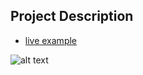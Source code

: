 ## Project Description

* [live example](https://partybrasil.github.io/website-templates/stylish-portfolio)

![alt text](https://github.com/learning-zone/website-templates/blob/master/assets/stylish-portfolio.png "stylish-portfolio")
